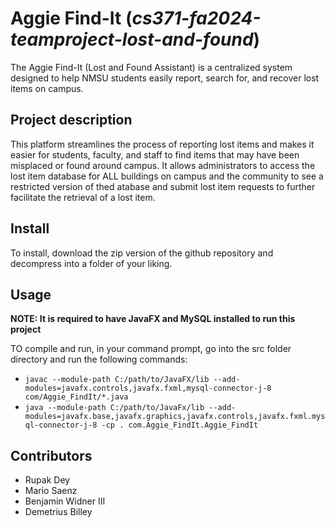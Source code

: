 # Aggie Find-It   (*cs371-fa2024-teamproject-lost-and-found*)

The Aggie Find-It (Lost and Found Assistant) is a centralized system designed to help NMSU students easily report, search for, and recover lost items on campus.

## Project description

This platform streamlines the process of reporting lost items and makes it easier for students, faculty, and staff to find items that may have been misplaced or found around campus. It allows administrators to access the lost item database for ALL buildings on campus and the community to see a restricted version of thed atabase and submit lost item requests to further facilitate the retrieval of a lost item.

## Install

To install, download the zip version of the github repository and decompress into a folder of your liking. 

## Usage

**NOTE: It is required to have JavaFX and MySQL installed to run this project**

TO compile and run, in your command prompt, go into the src folder directory and run the following commands:
- `javac --module-path C:/path/to/JavaFX/lib --add-modules=javafx.controls,javafx.fxml,mysql-connector-j-8 com/Aggie_FindIt/*.java`
- `java --module-path C:/path/to/JavaFx/lib --add-modules=javafx.base,javafx.graphics,javafx.controls,javafx.fxml.mysql-connector-j-8 -cp . com.Aggie_FindIt.Aggie_FindIt`

## Contributors

- Rupak Dey
- Mario Saenz
- Benjamin Widner III
- Demetrius Billey




